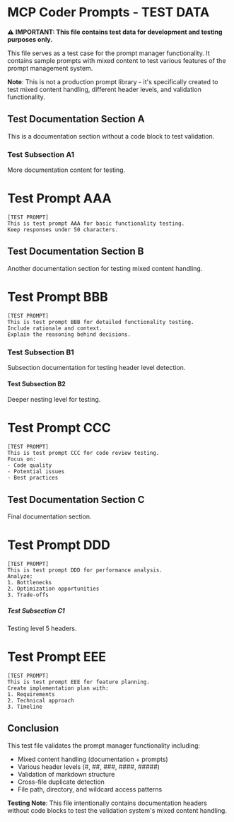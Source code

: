 # MCP Coder Prompts - TEST DATA

⚠️ **IMPORTANT: This file contains test data for development and testing purposes only.**

This file serves as a test case for the prompt manager functionality. It contains sample prompts with mixed content to test various features of the prompt management system.

**Note**: This is not a production prompt library - it's specifically created to test mixed content handling, different header levels, and validation functionality.

## Test Documentation Section A

This is a documentation section without a code block to test validation.

### Test Subsection A1

More documentation content for testing.

# Test Prompt AAA
```
[TEST PROMPT]
This is test prompt AAA for basic functionality testing.
Keep responses under 50 characters.
```

## Test Documentation Section B

Another documentation section for testing mixed content handling.

# Test Prompt BBB
```
[TEST PROMPT]
This is test prompt BBB for detailed functionality testing.
Include rationale and context.
Explain the reasoning behind decisions.
```

### Test Subsection B1

Subsection documentation for testing header level detection.

#### Test Subsection B2

Deeper nesting level for testing.

# Test Prompt CCC
```
[TEST PROMPT]
This is test prompt CCC for code review testing.
Focus on:
- Code quality
- Potential issues
- Best practices
```

## Test Documentation Section C

Final documentation section.

# Test Prompt DDD
```
[TEST PROMPT]
This is test prompt DDD for performance analysis.
Analyze:
1. Bottlenecks
2. Optimization opportunities
3. Trade-offs
```

##### Test Subsection C1

Testing level 5 headers.

# Test Prompt EEE
```
[TEST PROMPT]
This is test prompt EEE for feature planning.
Create implementation plan with:
1. Requirements
2. Technical approach
3. Timeline
```

## Conclusion

This test file validates the prompt manager functionality including:
- Mixed content handling (documentation + prompts)
- Various header levels (#, ##, ###, ####, #####)
- Validation of markdown structure
- Cross-file duplicate detection
- File path, directory, and wildcard access patterns

**Testing Note**: This file intentionally contains documentation headers without code blocks to test the validation system's mixed content handling.
